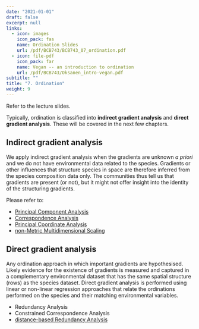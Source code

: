 ```yaml
---
date: "2021-01-01"
draft: false
excerpt: null
links:
  - icon: images
    icon_pack: fas
    name: Ordination Slides
    url: /pdf/BCB743/BCB743_07_ordination.pdf
  - icon: file-pdf
    icon_pack: far
    name: Vegan -- an introduction to ordination
    url: /pdf/BCB743/Oksanen_intro-vegan.pdf
subtitle: ""
title: "7. Ordination"
weight: 9
---
```


<!--- # Topic 7: Ordination --->

Refer to the lecture slides.

Typically, ordination is classified into **indirect gradient analysis** and **direct gradient analysis**. These will be covered in the next few chapters.

## Indirect gradient analysis

We apply indirect gradient analysis when the gradients are unknown *a priori* and we do not have environmental data related to the species. Gradients or other influences that structure species in space are therefore inferred from the species composition data only. The communities thus tell us that gradients are present (or not), but it might not offer insight into the identity of the structuring gradients.

Please refer to:

* [Principal Component Analysis](/quantecol/chapters/08-pca/)
* [Correspondence Analysis](/quantecol/chapters/09-ca/)
* [Principal Coordinate Analysis](/quantecol/chapters/10-pcoa/)
* [non-Metric Multidimensional Scaling](/quantecol/chapters/11-nmds/)

## Direct gradient analysis

Any ordination approach in which important gradients are hypothesised. Likely evidence for the existence of gradients is measured and captured in a complementary environmental dataset that has the same spatial structure (rows) as the species dataset. Direct gradient analysis is performed using linear or non-linear regression approaches that relate the ordinations performed on the species and their matching environmental variables.

* Redundancy Analysis
* Constrained Correspondence Analysis
* [distance-based Redundancy Analysis](/quantecol/chapters/12-constrained_ordination/)
